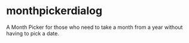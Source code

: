 # monthpickerdialog
A Month Picker for those who need to take a month from a year without having to pick a date.
